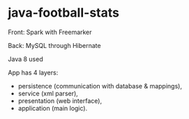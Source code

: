 java-football-stats
===================

Front: Spark with Freemarker

Back: MySQL through Hibernate

Java 8 used

App has 4 layers: 
- persistence (communication with database & mappings), 
- service (xml parser),
- presentation (web interface), 
- application (main logic).
